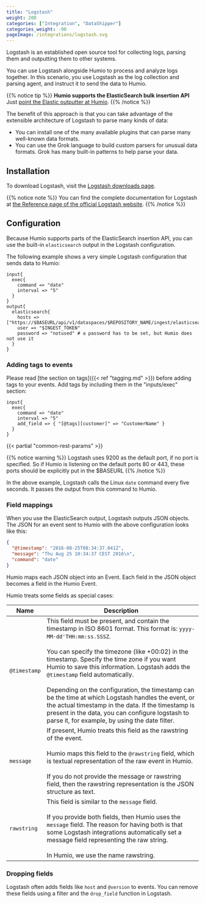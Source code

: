 ```yaml
---
title: "Logstash"
weight: 200
categories: ["Integration", "DataShipper"]
categories_weight: -90
pageImage: /integrations/logstash.svg
---
```


Logstash is an established open source tool for collecting logs,
parsing them and outputting them to other systems.

You can use Logstash alongside Humio to process and analyze logs
together. In this scenario, you use Logstash as the log collection and
parsing agent, and instruct it to send the data to Humio.

{{% notice tip %}}
__Humio supports the ElasticSearch bulk insertion API__  Just [point the Elastic outputter at Humio](#configuration).
{{% /notice %}}


The benefit of this approach is that you can take advantage of the
extensible architecture of Logstash to parse many kinds of data:

* You can install one of the many available plugins that can parse
  many well-known data formats.
* You can use the Grok language to build custom parsers for unusual
  data formats. Grok has many built-in patterns to help parse your
  data.

## Installation

To download Logstash, visit the [Logstash downloads page](https://www.elastic.co/downloads/logstash).

{{% notice note %}}
You can find the complete documentation for Logstash at [the Reference page of the official Logstash website](https://www.elastic.co/guide/en/logstash/current/index.html).
{{% /notice %}}


## Configuration

Because Humio supports parts of the ElasticSearch insertion API, you
can use the built-in `elasticsearch` output in the Logstash
configuration.

The following example shows a very simple Logstash configuration that
sends data to Humio:

```
input{
  exec{
    command => "date"
    interval => "5"
  }
}
output{
  elasticsearch{
    hosts => ["https://$BASEURL/api/v1/dataspaces/$REPOSITORY_NAME/ingest/elasticsearch/"]
    user => "$INGEST_TOKEN"
    password => "notused" # a password has to be set, but Humio does not use it
  }
}
```

### Adding tags to events

Please read [the section on tags]({{< ref "tagging.md" >}}) before adding tags
to your events. Add tags by including them in the "inputs/exec" section:

```
input{
  exec{
    command => "date"
    interval => "5"
    add_field => { "[@tags][customer]" => "CustomerName" }
  }
}
```



{{< partial "common-rest-params" >}}

{{% notice warning %}}
Logstash uses 9200 as the default port, if no port is specified. So if Humio is listening on the default ports 80 or 443, these ports should be explicitly put in the $BASEURL
{{% /notice %}}

In the above example, Logstash calls the Linux `date` command every
five seconds. It passes the output from this command to Humio.

### Field mappings

When you use the ElasticSearch output, Logstash outputs JSON
objects. The JSON for an event sent to Humio with the above
configuration looks like this:

```json
{
  "@timestamp": "2016-08-25T08:34:37.041Z",
  "message": "Thu Aug 25 10:34:37 CEST 2016\n",
  "command": "date"
}
```

Humio maps each JSON object into an Event. Each field in the JSON
object becomes a field in the Humio Event.

Humio treats some fields as special cases:

| Name                     |   Description |
---------------------------|---------------|
| `@timestamp`             | This field must be present, and contain the timestamp in ISO 8601 format. This format is: `yyyy-MM-dd'THH:mm:ss.SSSZ`. <br /><br />You can specify the timezone (like +00:02) in the timestamp. Specify the time zone if you want Humio to save this information. Logstash adds the `@timestamp` field automatically. <br /><br />Depending on the configuration, the timestamp can be the time at which Logstash handles the event, or the actual timestamp in the data. If the timestamp is present in the data, you can configure logstash to parse it, for example, by using the date filter. |
| `message`                | If present, Humio treats this field as the rawstring of the event. <br /><br />Humio maps this field to the `@rawstring` field, which is textual representation of the raw event in Humio. <br /><br />If you do not provide the message or rawstring field, then the rawstring representation is the JSON structure as text. |
| `rawstring`              | This field is similar to the `message` field. <br /><br />If you provide both fields, then Humio uses the `message` field. The reason for having both is that some Logstash integrations automatically set a message field representing the raw string. <br /><br />In Humio, we use the name rawstring. |

### Dropping fields

Logstash often adds fields like `host` and `@version` to events. You
can remove these fields using a filter and the `drop_field` function
in Logstash.
